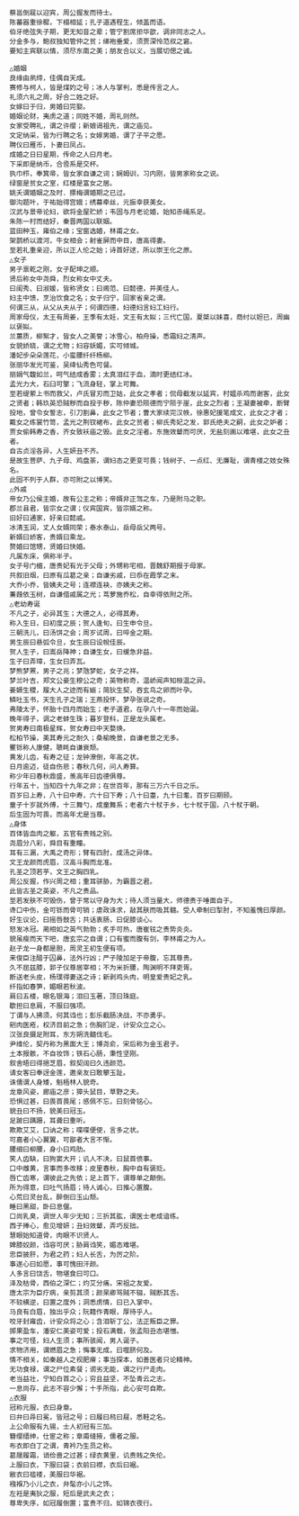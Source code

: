 <!-- { "loadSidebar": true } -->
    蔡邕倒屣以迎宾，周公握发而待士。
    陈蕃器重徐穉，下榻相延；孔子道遇程生，倾盖而语。
    伯牙绝弦失子期，更无知音之辈；管宁割席拒华歆，调非同志之人。
    分金多与，鲍叔独知管仲之贫；绨袍垂爱，须贾深怜范叔之窘。
    要知主宾联以情，须尽东南之美；朋友合以义，当展切偲之诚。
      
    △婚姻
    良缘由夙缔，佳偶自天成。
    赛修与柯人，皆是煤妁之号；冰人与掌判，悉是传言之人。
    礼须六礼之周，好合二姓之好。
    女嫁曰于归，男婚曰完娶。
    婚姻论财，夷虏之道；同姓不婚，周礼则然。
    女家受聘礼，谓之许缨；新娘谒祖先，谓之庙见。
    文定纳采，皆为行聘之名；女嫁男婚，谓了子平之愿。
    聘仪曰雁币，卜妻曰凤占。
    成婚之日曰星期，传命之人曰月老。
    下采即是纳币，合卺系是交杯。
    执巾栉，奉箕帚，皆女家自谦之词；娴姆训，习内刚，皆男家称女之说。
    绿窗是贫女之室，红楼是富女之居。
    姚夭谓婚姻之及时．摽梅谓婚期之已过。
    御沟题叶，于祐始得宫娥；绣幕牵丝，元振幸获美女。
    汉武与景帝论妇，欲将金屋贮娇；韦固与月老论婚，始知赤绳系足。
    朱陈一村而结好，秦晋两国以联姻。
    蓝田种玉，雍伯之缘；宝窗选婚，林甫之女。
    架鹊桥以渡河，牛女相会；射雀屏而中目，唐高得妻。
    至若礼重亲迎，所以正人伦之始；诗首好逑，所以崇王化之原。
    △女子
    男子禀乾之刚，女子配坤之顺。
    贤后称女中尧舜，烈女称女中丈夫。
    曰闺秀、曰淑媛，皆称贤女；曰阃范、曰懿德，并美佳人。
    妇主中馈，烹治饮食之名；女子归宁，回家省亲之谓。
    何谓三从，从父从夫从子；何谓四德，妇德妇言妇工妇行。
    周家母仪，太王有周姜，王季有太妊，文王有太姒；三代亡国，夏桀以妹喜，商纣以妲已，周幽以褒姒。
    兰蕙质，柳絮才，皆女人之美誉；冰雪心，柏舟操，悉霜妇之清声。
    女貌娇娆，谓之尤物；妇容妖媚，实可倾城。
    潘妃步朵朵莲花，小蛮腰纤纤杨柳。
    张丽华发光可鉴，吴绛仙秀色可餐。
    丽娟气馥如兰，呵气结成香雾；太真泪红于血，滴时更结红冰。
    孟光力大，石臼可擎；飞流身轻，掌上可舞。
    至若缇萦上书而救父，卢氏冒刃而卫姑，此女之孝者；侃母截发以延宾，村媪杀鸡而谢客，此女之贤者；韩玖英恐贼秽而自投于秽，陈仲妻恐陨德而宁陨于崖，此女之烈者；王凝妻被牵，断臂投地，曾令女誓志，引刀割鼻，此女之节者；曹大家续完汉帙，徐惠妃援笔成文，此女之才者；戴女之练裳竹笥，孟光之荆钗裙布，此女之贫者；柳氏秀妃之发，郭氏绝夫之嗣，此女之妒者；贾女偷韩寿之香，齐女致袄庙之毁。此女之淫者。东施效颦而可厌，无盐刻画以难堪，此女之丑者。
    自古贞淫各异，人生妍丑不齐。
    是故生菩萨、九子母、鸡盘荼，谓妇态之更变可畏；钱树子、一点红、无廉耻，谓青楼之妓女殊名。
    此固不列于人群，亦可附之以博笑。
    △外戚
    帝女乃公侯主婚，故有公主之称；帝婿非正驾之车，乃是附马之职。
    郡兰县君，皆宗女之谓；仪宾国宾，皆宗婿之称。
    旧好曰通家，好亲曰懿戚。
    冰清玉润，丈人女婿同荣；泰水泰山，岳母岳父两号。
    新婿曰娇客，贵婿曰乘龙。
    赘婚曰馆甥，贤婚曰快婚。
    凡属东床，俱称半子。
    女子号门楣，唐贵妃有光于父母；外甥称宅相，晋魏舒期报于母家。
    共叙旧烟，曰原有瓜葛之亲；自谦劣戚，曰忝在霞莩之末。
    大乔小乔，皆姨夫之号；连襟连袂，亦姨夫之称。
    蒹葭依玉树，自谦借戚属之光；茑萝施乔松，自幸得依附之所。
    △老幼寿诞
    不凡之子，必异其生；大德之人，必得其寿。
    称入生日，曰初度之辰；贺人逢旬，曰生申令旦。
    三朝洗儿，曰汤饼之会；周岁试周，曰啐金之期。
    男生辰曰悬弧令旦，女生辰曰设帨佳辰。
    贺人生子，曰嵩岳降神；自谦生女，曰缓急非益。
    生子曰弄璋，生女曰弄瓦。
    梦熊梦罴，男子之兆；梦虺梦蛇，女子之祥。
    梦兰叶吉，郑文公妾生穆公之奇；英物称奇，温峤闻声知桓温之异。
    姜嫄生稷，履大人之迹而有娠；简狄生契，吞玄鸟之卵而叶孕。
    鳞吐玉书，天生孔子之瑞；王燕投怀，梦孕张说之奇。
    弗陵太子，怀胎十四月而始生；老子道君，在孕八十一年而始诞。
    晚年得子，调之老蚌生珠；暮岁登科，正是龙头属老。
    贺男寿曰南极星辉，贺女寿曰中天婺焕。
    松柏节操，美其寿元之耐久；桑榆晚景，自谦老景之无多。
    矍铄称人康健，聩眊自谦衰颓。
    黄发儿齿，有寿之征；龙钟潦倒，年高之状。
    日月逾迈，徒自伤悲；春秋几何，问人寿算。
    称少年曰春秋鼎盛，羡高年曰齿德俱尊。
    行年五十，当知四十九年之非；在世百年，那有三万六千日之乐。
    百岁曰上寿，八十曰中寿，六十曰下寿；八十曰耋，九十曰耄，百岁曰期颐。
    童子十岁就外傅，十三舞勺，成童舞系；老者六十杖于乡，七十杖于国，八十杖于朝。
    后生固为可畏，而高年尤是当尊。
    △身体
    百体皆血肉之躯，五官有贵贱之别。
    尧眉分八彩，舜目有重瞳。
    耳有三漏，大禹之奇形；臂有四肘，成汤之异体。
    文王龙颜而虎眉，汉高斗胸而龙准。
    孔圣之顶若芋，文王之胸四乳。
    周公反握，作兴周之相；重耳骈胁，为霸晋之君。
    此皆古圣之英姿，不凡之贵品。
    至若发肤不可毁伤，曾于常以守身为大；待人须当量大，师德贵于唾面自于。
    谗口中伤，金可铄而骨可销；虐政诛求，敲其肤而吸其髓。受人牵制曰掣肘，不知羞愧曰厚颜。
    好生议论，曰摇唇鼓舌；共话衷肠，曰促膝谈心。
    怒发冰冠。蔺相如之英气勃勃；炙手可热，唐崔铉之贵势炎炎。
    貌虽瘦而天下吧，唐玄宗之自谓；口有蜜而腹有剑，李林甫之为人。
    赵子龙一身都是胆，周灵王初生便有项。
    来俊臣注醋于囚鼻，法外行凶；严子陵加足于帝腹，忘其尊贵。
    久不屈兹膝，郭子仪尊居宰相；不为米折腰，陶渊明不拜吏胥。
    断送老头皮，杨璞得妻送之诗；新剥鸡头肉，明皇爱贵妃之乳。
    纤指如春笋，媚眼若秋波。
    肩曰五楼，眼名银海；泪曰玉著，顶曰珠庭。
    歇担曰息肩，不服曰强项。
    丁谓与人拂须，何其诌也；彭乐截肠决战，不亦勇乎。
    剜肉医疮，权济目前之急；伤胸扪足，计安众立之心。
    汉张良摄足附耳，东方朔洗髓伐毛。
    尹维伦，契丹称为黑面大王；博尧俞，宋后称为金玉君子。
    土本报骸，不自妆饰；铁石心肠，秉性坚刚。
    叙舍晤曰得挹芝眉，叙契阔曰久违颜范。
    请女客曰奉迓金莲，邀亲友曰敢攀玉趾。
    诛儒谓人身矮，魁梧林人貌奇。
    龙章风姿，廊庙之彦；獐头鼠目，草野之夫。
    恐惧过甚，曰畏首畏尾；感佩不忘，曰刻骨铭心。
    貌丑曰不扬，貌美曰冠玉。
    足跛曰蹒跚，耳聋曰重听。
    欺欺艾艾，口讷之称；喋喋便使，言多之状。
    可嘉者小心翼翼，可鄙者大言不惭。
    腰细曰柳腰，身小曰鸡肋。
    笑人齿缺，曰狗窦大开；讥人不决，曰鼠首偾事。
    口中雌黄，言事而多改移；皮里春秋，胸中自有褒贬。
    唇亡齿寒，谓彼此之先依；足上首下，谓尊单之颠倒。
    所为得意，曰吐气扬眉；待人诚心，曰推心置腹。
    心荒曰灵台乱，醉倒曰玉山颓。
    睡曰黑甜，卧曰息偃。
    口尚乳臭，调世人年少无知；三折其肱，谓医士老成谙练。
    西子捧心，愈见增妍；丑妇效颦，弄巧反拙。
    慧眼始知道骨，肉眼不识贤人。
    婢膝奴颜，诌容可厌；胁肩诌笑，媚态难堪。
    忠臣披肝，为君之药；妇人长舌，为厉之阶。
    事遂心曰如愿，事可愧田汗颜。
    人多言曰饶舌，物堪食曰可口。
    泽及枯骨，西伯之深仁；灼艾分痛，宋祖之友爱。
    唐太宗为臣疗病，亲剪其须；颜杲卿骂贼不辍，贼断其舌。
    不较横逆，曰置之度外；洞悉虏情，曰已入掌中。
    马良有白眉，独出乎众；阮籍作青眼，厚待乎人。
    咬牙封雍齿，计安众将之心；含泪斩丁公，法正叛臣之罪。
    掷果盈车，潘安仁美姿可爱；投石满载，张孟阳丑态堪憎。
    事之可怪，妇人生须；事所骇闻，男人诞子。
    求物济用，谓燃眉之急；悔事无成，曰噬脐何及。
    情不相关，如秦越人之视肥瘠；事当探本，如善医者只论精神。
    无功食禄，谓之尸位素餐；谫劣无能，谓之行尸走肉。
    老当益壮，宁知白首之心；穷且益坚，不坠青云之志。
    一息尚存，此志不容少懈；十手所指，此心安可自欺。
    △衣服
    冠称元服，衣曰身章。
    曰弁曰冔曰冕，皆冠之号；曰履曰舄曰屣，悉鞋之名。
    上公命服有九锡，士人初冠有三加。
    簪缨缙绅，仕宦之称；章甫缝掖，儒者之服。
    布衣即白丁之谓，青衿乃生员之称。
    葛屦履霜，诮俭啬之过甚；绿衣黄里，讥贵贱之失伦。
    上服曰衣，下服曰袋；衣前曰襟，衣后曰裾。
    敝衣曰褴褛，美服曰华裾。
    襁褓乃小儿之衣，弁髦亦小儿之饰。
    左衽是夷狄之服，短后是武夫之衣；
    尊卑失序，如冠履倒置；富贵不归，如锦衣夜行。
